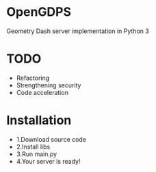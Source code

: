 # OpenGDPS
Geometry Dash server implementation in Python 3

# TODO
 - Refactoring
 - Strengthening security
 - Code acceleration

# Installation
 - 1.Download source code
 - 2.Install libs
 - 3.Run main.py
 - 4.Your server is ready!
